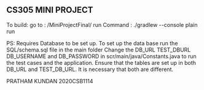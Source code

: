 CS305 MINI PROJECT
-----------------------------------

To build:
go to : /MiniProjectFinal/
run Command : ./gradlew --console plain run

PS:
Requires Database to be set up.
To set up the data base run the SQL/schema.sql file in the main folder
Change the DB_URL TEST_DBURL DB_USERNAME and DB_PASSWORD in scr/main/java/Constants.java to run the test cases and 
the application.
Ensure that the tables are set up in both DB_URL and TEST_DB_URL. It is necessary that both are different.


PRATHAM KUNDAN
2020CSB1114